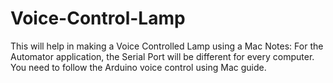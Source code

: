 # Voice-Control-Lamp
This will help in making a Voice Controlled Lamp using a Mac
Notes: For the Automator application, the Serial Port will be different for every computer.  
You need to follow the Arduino voice control using Mac guide.
